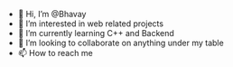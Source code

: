 - 👋 Hi, I’m @Bhavay
- 👀 I’m interested in web related projects
- 🌱 I’m currently learning C++ and Backend
- 💞️ I’m looking to collaborate on anything under my table
- 📫 How to reach me 

<!---
Bhavay257/Bhavay257 is a ✨ special ✨ repository because its `README.md` (this file) appears on your GitHub profile.
You can click the Preview link to take a look at your changes.
--->
